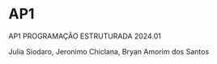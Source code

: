 # AP1
AP1 PROGRAMAÇÃO ESTRUTURADA 2024.01

Julia Siodaro, Jeronimo Chiclana, Bryan Amorim dos Santos
